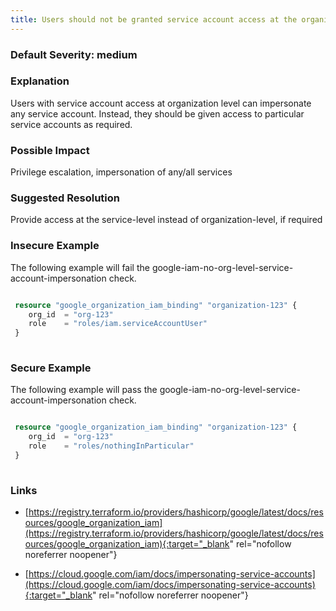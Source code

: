 ```yaml
---
title: Users should not be granted service account access at the organization level
---
```


### Default Severity: <span class="severity medium">medium</span>

### Explanation

Users with service account access at organization level can impersonate any service account. Instead, they should be given access to particular service accounts as required.

### Possible Impact
Privilege escalation, impersonation of any/all services

### Suggested Resolution
Provide access at the service-level instead of organization-level, if required


### Insecure Example

The following example will fail the google-iam-no-org-level-service-account-impersonation check.
```terraform

 resource "google_organization_iam_binding" "organization-123" {
 	org_id  = "org-123"
 	role    = "roles/iam.serviceAccountUser"
 }
 
```



### Secure Example

The following example will pass the google-iam-no-org-level-service-account-impersonation check.
```terraform

 resource "google_organization_iam_binding" "organization-123" {
 	org_id  = "org-123"
 	role    = "roles/nothingInParticular"
 }
 			
```



### Links


- [https://registry.terraform.io/providers/hashicorp/google/latest/docs/resources/google_organization_iam](https://registry.terraform.io/providers/hashicorp/google/latest/docs/resources/google_organization_iam){:target="_blank" rel="nofollow noreferrer noopener"}

- [https://cloud.google.com/iam/docs/impersonating-service-accounts](https://cloud.google.com/iam/docs/impersonating-service-accounts){:target="_blank" rel="nofollow noreferrer noopener"}



